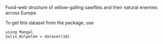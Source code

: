 Food-web structure of willow-galling sawflies and their natural enemies across Europe.

To get this dataset from the package, use

    using Mangal
    Salix_Kolpelke = dataset(18)

